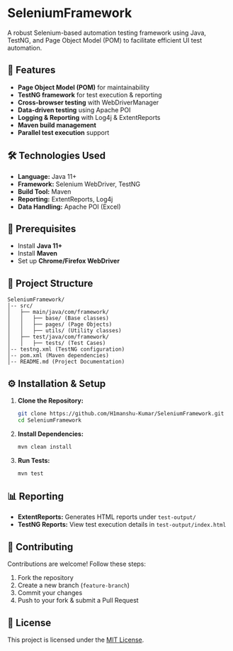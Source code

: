 # SeleniumFramework

&#x20;&#x20;

A robust Selenium-based automation testing framework using Java, TestNG, and Page Object Model (POM) to facilitate efficient UI test automation.

## 🚀 Features

- **Page Object Model (POM)** for maintainability
- **TestNG framework** for test execution & reporting
- **Cross-browser testing** with WebDriverManager
- **Data-driven testing** using Apache POI
- **Logging & Reporting** with Log4j & ExtentReports
- **Maven build management**
- **Parallel test execution** support

## 🛠️ Technologies Used

- **Language:** Java 11+
- **Framework:** Selenium WebDriver, TestNG
- **Build Tool:** Maven
- **Reporting:** ExtentReports, Log4j
- **Data Handling:** Apache POI (Excel)

## 📌 Prerequisites

- Install **Java 11+**
- Install **Maven**
- Set up **Chrome/Firefox WebDriver**

## 📂 Project Structure

```
SeleniumFramework/
│-- src/
│   ├── main/java/com/framework/
│   │   ├── base/ (Base classes)
│   │   ├── pages/ (Page Objects)
│   │   ├── utils/ (Utility classes)
│   ├── test/java/com/framework/
│   │   ├── tests/ (Test Cases)
│-- testng.xml (TestNG configuration)
│-- pom.xml (Maven dependencies)
│-- README.md (Project Documentation)
```

## ⚙️ Installation & Setup

1. **Clone the Repository:**
   ```sh
   git clone https://github.com/H1manshu-Kumar/SeleniumFramework.git
   cd SeleniumFramework
   ```
2. **Install Dependencies:**
   ```sh
   mvn clean install
   ```
3. **Run Tests:**
   ```sh
   mvn test
   ```

## 📊 Reporting

- **ExtentReports:** Generates HTML reports under `test-output/`
- **TestNG Reports:** View test execution details in `test-output/index.html`

## 🤝 Contributing

Contributions are welcome! Follow these steps:

1. Fork the repository
2. Create a new branch (`feature-branch`)
3. Commit your changes
4. Push to your fork & submit a Pull Request

## 📜 License

This project is licensed under the [MIT License](LICENSE).
